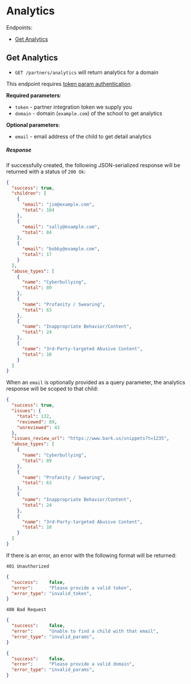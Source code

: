 Analytics
=======

Endpoints:

- [Get Analytics](#get-analytics)

Get Analytics
------

* `GET /partners/analytics` will return analytics for a domain

This endpoint requires [token param authentication](https://github.com/Bark-us/partner-integration-docs#authentication).

**Required parameters**:

* `token` - partner integration token we supply you
* `domain` - domain (`example.com`) of the school to get analytics

**Optional parameters**:

* `email` - email address of the child to get detail analytics

##### Response

If successfully created, the following JSON-serialized response will be
returned with a status of `200 Ok`:

```json
{
  "success": true,
  "children": [
    {
      "email": "jim@example.com",
      "total": 104
    },
    {
      "email": "sally@example.com",
      "total": 84
    },
    {
      "email": "bobby@example.com",
      "total": 17
    }
  ],
  "abuse_types": [
    {
      "name": "Cyberbullying",
      "total": 89
    },
    {
      "name": "Profanity / Swearing",
      "total": 63
    },
    {
      "name": "Inappropriate Behavior/Content",
      "total": 24
    },
    {
      "name": "3rd-Party-targeted Abusive Content",
      "total": 10
    }
  ]
}
```

When an `email` is optionally provided as a query parameter, the analytics
response will be scoped to that child:

```json
{
  "success": true,
  "issues": {
    "total": 132,
    "reviewed": 89,
    "unreviewed": 43
  },
  "issues_review_url": "https://www.bark.us/snippets?t=1235",
  "abuse_types": [
    {
      "name": "Cyberbullying",
      "total": 89
    },
    {
      "name": "Profanity / Swearing",
      "total": 63
    },
    {
      "name": "Inappropriate Behavior/Content",
      "total": 24
    },
    {
      "name": "3rd-Party-targeted Abusive Content",
      "total": 10
    }
  ]
}
```

If there is an error, an error with the following format will be returned:

`401 Unauthorized`

```json
{
  "success":    false,
  "error":      "Please provide a valid token",
  "error_type": "invalid_token",
}
```

`400 Bad Request`

```json
{
  "success":    false,
  "error":      "Unable to find a child with that email",
  "error_type": "invalid_params",
}
```

```json
{
  "success":    false,
  "error":      "Please provide a valid domain",
  "error_type": "invalid_params",
}
```
